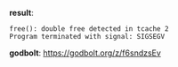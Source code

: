 **result**:
```
free(): double free detected in tcache 2
Program terminated with signal: SIGSEGV
```
**godbolt**: https://godbolt.org/z/f6sndzsEv